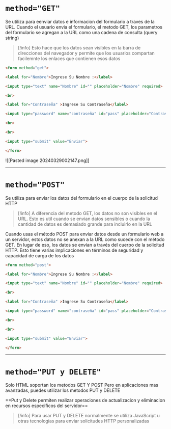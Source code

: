 # `method="GET"`
Se utiliza para eenviar datos e informacion del formulario a traves de la URL.
Cuando el usuario envia el formulario, el metodo GET, los parametros del formulario se agregan a la URL como una cadena de consulta (query string)

> [!info] Esto hace que los datos sean visibles en la barra de direcciones del navegador y permite que los usuarios compartan facilemnte los enlaces que contienen esos datos 

```html
<form method="get">

<label for="Nombre">Ingrese Su Nombre :</label>

<input type="text" name="Nombre" id="" placeholder="Nombre" required>

<br>

<label for="Contraseña" >Ingrese Su Contraseña</label>

<input type="password" name="contraseña" id="pass" placeholder="Contraseña">

<br>

<br>

<input type="submit" value="Enviar">

</form>
```

![[Pasted image 20240329002147.png]]

---

# `method="POST"`
Se utiliza para enviar los datos del formulario en el cuerpo de la solicitud HTTP

> [!info] A diferencia del metodo GET, los datos no son visibles en el URL. Esto es util cuando se envian datos sensibles o cuando la cantidad de datos es demasiado grande para incluirlo en la URL

Cuando usas el método POST para enviar datos desde un formulario web a un servidor, estos datos no se anexan a la URL como sucede con el método GET. En lugar de eso, los datos se envían a través del cuerpo de la solicitud HTTP. Esto tiene varias implicaciones en términos de seguridad y capacidad de carga de los datos

```html
<form method="post">

<label for="Nombre">Ingrese Su Nombre :</label>

<input type="text" name="Nombre" id="" placeholder="Nombre" required>

<br>

<label for="Contraseña" >Ingrese Su Contraseña</label>

<input type="password" name="contraseña" id="pass" placeholder="Contraseña">

<br>

<br>

<input type="submit" value="Enviar">

</form>
```

---
# `method="PUT y DELETE"`
Solo HTML soportan los metodos GET Y POST
Pero en aplicaciones mas avanzadas, puedes utilizar los metodos PUT y DELETE

==Put y Delete permiten realizar operaciones de actualizacion y eliminacion en recursos especificos del servidor==
> [!info]  Para usar PUT y DELETE normalmente se utiliza JavaScript u otras tecnologias para enviar solicitudes HTTP personalizadas



